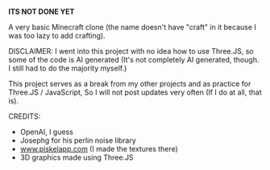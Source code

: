 **ITS NOT DONE YET**

A very basic Minecraft clone (the name doesn't have "craft" in it because I was too lazy to add crafting).

DISCLAIMER: I went into this project with no idea how to use Three.JS, so some of the 
code is AI generated (It's not completely AI generated, though. I still had to do the 
majority myself.)

This project serves as a break from my other projects and as practice for 
Three.JS / JavaScript, So I will not post updates very often (If I do at all, that is).


CREDITS:
- OpenAI, I guess
- Josephg for his perlin noise library
- www.piskelapp.com (I made the textures there)
- 3D graphics made using Three.JS
